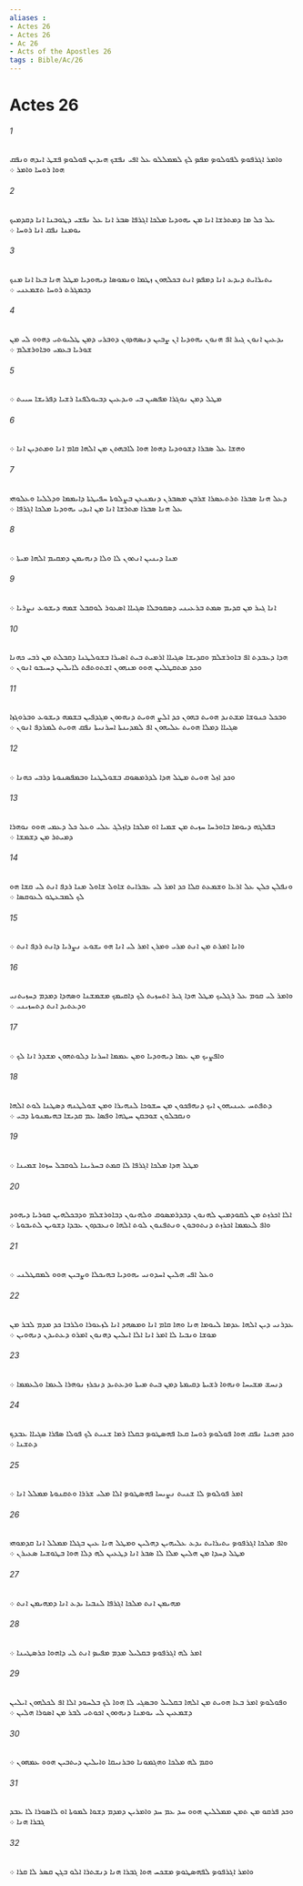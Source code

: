 ```yaml
---
aliases : 
- Actes 26
- Actes 26
- Ac 26
- Acts of the Apostles 26
tags : Bible/Ac/26
---
```


# Actes 26

###### 1
ܘܐܡܪ ܐܓܪܦܘܤ ܠܦܘܠܘܤ ܡܦܤ ܠܟ ܠܡܡܠܠܘ ܥܠ ܐܦܝ ܢܦܫܟ ܗܝܕܝܢ ܦܘܠܘܤ ܦܫܛ ܐܝܕܗ ܘܢܦܩ ܗܘܐ ܪܘܚܐ ܘܐܡܪ ܀
###### 2
ܥܠ ܟܠ ܡܐ ܕܡܬܪܫܐ ܐܢܐ ܡܢ ܝܗܘܕܝܐ ܡܠܟܐ ܐܓܪܦܐ ܤܒܪ ܐܢܐ ܥܠ ܢܦܫܝ ܕܛܘܒܢܐ ܐܢܐ ܕܩܕܡܝܟ ܝܘܡܢܐ ܢܦܩ ܐܢܐ ܪܘܚܐ ܀
###### 3
ܝܬܝܪܐܝܬ ܕܝܕܥ ܐܢܐ ܕܡܦܤ ܐܢܬ ܒܟܠܗܘܢ ܙܛܡܐ ܘܢܡܘܤܐ ܕܝܗܘܕܝܐ ܡܛܠ ܗܢܐ ܒܥܐ ܐܢܐ ܡܢܟ ܕܒܡܓܪܬ ܪܘܚܐ ܬܫܡܥܢܝ ܀
###### 4
ܝܕܥܝܢ ܐܢܘܢ ܓܝܪ ܐܦ ܗܢܘܢ ܝܗܘܕܝܐ ܐܢ ܨܒܝܢ ܕܢܤܗܕܘܢ ܕܘܒܪܝ ܕܡܢ ܛܠܝܘܬܝ ܕܗܘܘ ܠܝ ܡܢ ܫܘܪܝܐ ܒܥܡܝ ܘܒܐܘܪܫܠܡ ܀
###### 5
ܡܛܠ ܕܡܢ ܢܘܓܪܐ ܡܦܤܝܢ ܒܝ ܘܝܕܥܝܢ ܕܒܝܘܠܦܢܐ ܪܫܝܐ ܕܦܪܝܫܐ ܚܝܝܬ ܀
###### 6
ܘܗܫܐ ܥܠ ܤܒܪܐ ܕܫܘܘܕܝܐ ܕܗܘܐ ܗܘܐ ܠܐܒܗܬܢ ܡܢ ܐܠܗܐ ܩܐܡ ܐܢܐ ܘܡܬܕܝܢ ܐܢܐ ܀
###### 7
ܕܥܠ ܗܢܐ ܤܒܪܐ ܬܪܬܥܤܪܐ ܫܪܒܢ ܡܤܒܪܢ ܕܢܡܢܥܢ ܒܨܠܘܬܐ ܚܦܝܛܬܐ ܕܐܝܡܡܐ ܘܕܠܠܝܐ ܘܥܠܘܗܝ ܥܠ ܗܢܐ ܤܒܪܐ ܡܬܪܫܐ ܐܢܐ ܡܢ ܐܝܕܝ ܝܗܘܕܝܐ ܡܠܟܐ ܐܓܪܦܐ ܀
###### 8
ܡܢܐ ܕܝܢܝܢ ܐܢܬܘܢ ܠܐ ܘܠܐ ܕܢܗܝܡܢ ܕܡܩܝܡ ܐܠܗܐ ܡܝܬܐ ܀
###### 9
ܐܢܐ ܓܝܪ ܡܢ ܩܕܝܡ ܤܡܬ ܒܪܥܝܢܝ ܕܤܩܘܒܠܐ ܤܓܝܐܐ ܐܤܥܘܪ ܠܘܩܒܠ ܫܡܗ ܕܝܫܘܥ ܢܨܪܝܐ ܀
###### 10
ܗܕܐ ܕܥܒܕܬ ܐܦ ܒܐܘܪܫܠܡ ܘܩܕܝܫܐ ܤܓܝܐܐ ܐܪܡܝܬ ܒܝܬ ܐܤܝܪܐ ܒܫܘܠܛܢܐ ܕܩܒܠܬ ܡܢ ܪܒܝ ܟܗܢܐ ܘܟܕ ܡܬܩܛܠܝܢ ܗܘܘ ܡܢܗܘܢ ܐܫܬܘܬܦܬ ܠܐܝܠܝܢ ܕܚܝܒܘ ܐܢܘܢ ܀
###### 11
ܘܒܟܠ ܟܢܘܫܐ ܡܫܬܢܕ ܗܘܝܬ ܒܗܘܢ ܟܕ ܐܠܨ ܗܘܝܬ ܕܢܗܘܘܢ ܡܓܕܦܝܢ ܒܫܡܗ ܕܝܫܘܥ ܘܒܪܘܓܙܐ ܤܓܝܐܐ ܕܡܠܐ ܗܘܝܬ ܥܠܝܗܘܢ ܐܦ ܠܡܕܝܢܬܐ ܐܚܪܢܝܬܐ ܢܦܩ ܗܘܝܬ ܠܡܪܕܦ ܐܢܘܢ ܀
###### 12
ܘܟܕ ܐܙܠ ܗܘܝܬ ܡܛܠ ܗܕܐ ܠܕܪܡܤܘܩ ܒܫܘܠܛܢܐ ܘܒܡܦܤܢܘܬܐ ܕܪܒܝ ܟܗܢܐ ܀
###### 13
ܒܦܠܓܗ ܕܝܘܡܐ ܒܐܘܪܚܐ ܚܙܝܬ ܡܢ ܫܡܝܐ ܐܘ ܡܠܟܐ ܕܐܙܠܓ ܥܠܝ ܘܥܠ ܟܠ ܕܥܡܝ ܗܘܘ ܢܘܗܪܐ ܕܡܝܬܪ ܡܢ ܕܫܡܫܐ ܀
###### 14
ܘܢܦܠܢ ܟܠܢ ܥܠ ܐܪܥܐ ܘܫܡܥܬ ܩܠܐ ܟܕ ܐܡܪ ܠܝ ܥܒܪܐܝܬ ܫܐܘܠ ܫܐܘܠ ܡܢܐ ܪܕܦ ܐܢܬ ܠܝ ܩܫܐ ܗܘ ܠܟ ܠܡܒܥܛܘ ܠܥܘܩܤܐ ܀
###### 15
ܘܐܢܐ ܐܡܪܬ ܡܢ ܐܢܬ ܡܪܝ ܘܡܪܢ ܐܡܪ ܠܝ ܐܢܐ ܗܘ ܝܫܘܥ ܢܨܪܝܐ ܕܐܢܬ ܪܕܦ ܐܢܬ ܀
###### 16
ܘܐܡܪ ܠܝ ܩܘܡ ܥܠ ܪܓܠܝܟ ܡܛܠ ܗܕܐ ܓܝܪ ܐܬܚܙܝܬ ܠܟ ܕܐܩܝܡܟ ܡܫܡܫܢܐ ܘܤܗܕܐ ܕܡܕܡ ܕܚܙܝܬܢܝ ܘܕܥܬܝܕ ܐܢܬ ܕܬܚܙܝܢܝ ܀
###### 17
ܘܐܦܨܝܟ ܡܢ ܥܡܐ ܕܝܗܘܕܝܐ ܘܡܢ ܥܡܡܐ ܐܚܪܢܐ ܕܠܘܬܗܘܢ ܡܫܕܪ ܐܢܐ ܠܟ ܀
###### 18
ܕܬܦܬܚ ܥܝܢܝܗܘܢ ܐܝܟ ܕܢܗܦܟܘܢ ܡܢ ܚܫܘܟܐ ܠܢܗܝܪܐ ܘܡܢ ܫܘܠܛܢܗ ܕܤܛܢܐ ܠܘܬ ܐܠܗܐ ܘܢܩܒܠܘܢ ܫܘܒܩܢ ܚܛܗܐ ܘܦܤܐ ܥܡ ܩܕܝܫܐ ܒܗܝܡܢܘܬܐ ܕܒܝ ܀
###### 19
ܡܛܠ ܗܕܐ ܡܠܟܐ ܐܓܪܦܐ ܠܐ ܩܡܬ ܒܚܪܝܢܐ ܠܘܩܒܠ ܚܙܘܐ ܫܡܝܢܐ ܀
###### 20
ܐܠܐ ܐܟܪܙܬ ܡܢ ܠܩܘܕܡܝܢ ܠܗܢܘܢ ܕܒܕܪܡܤܘܩ ܘܠܗܢܘܢ ܕܒܐܘܪܫܠܡ ܘܕܒܟܠܗܝܢ ܩܘܪܝܐ ܕܝܗܘܕ ܘܐܦ ܠܥܡܡܐ ܐܟܪܙܬ ܕܢܬܘܒܘܢ ܘܢܬܦܢܘܢ ܠܘܬ ܐܠܗܐ ܘܢܥܒܕܘܢ ܥܒܕܐ ܕܫܘܝܢ ܠܬܝܒܘܬܐ ܀
###### 21
ܘܥܠ ܐܦܝ ܗܠܝܢ ܐܚܕܘܢܝ ܝܗܘܕܝܐ ܒܗܝܟܠܐ ܘܨܒܝܢ ܗܘܘ ܠܡܩܛܠܢܝ ܀
###### 22
ܥܕܪܢܝ ܕܝܢ ܐܠܗܐ ܥܕܡܐ ܠܝܘܡܐ ܗܢܐ ܘܗܐ ܩܐܡ ܐܢܐ ܘܡܤܗܕ ܐܢܐ ܠܙܥܘܪܐ ܘܠܪܒܐ ܟܕ ܡܕܡ ܠܒܪ ܡܢ ܡܘܫܐ ܘܢܒܝܐ ܠܐ ܐܡܪ ܐܢܐ ܐܠܐ ܐܝܠܝܢ ܕܗܢܘܢ ܐܡܪܘ ܕܥܬܝܕܢ ܕܢܗܘܝܢ ܀
###### 23
ܕܢܚܫ ܡܫܝܚܐ ܘܢܗܘܐ ܪܫܝܬܐ ܕܩܝܡܬܐ ܕܡܢ ܒܝܬ ܡܝܬܐ ܘܕܥܬܝܕ ܕܢܟܪܙ ܢܘܗܪܐ ܠܥܡܐ ܘܠܥܡܡܐ ܀
###### 24
ܘܟܕ ܗܟܢܐ ܢܦܩ ܗܘܐ ܦܘܠܘܤ ܪܘܚܐ ܩܥܐ ܦܗܤܛܘܤ ܒܩܠܐ ܪܡܐ ܫܢܝܬ ܠܟ ܦܘܠܐ ܤܦܪܐ ܤܓܝܐܐ ܥܒܕܟ ܕܬܫܢܐ ܀
###### 25
ܐܡܪ ܦܘܠܘܤ ܠܐ ܫܢܝܬ ܢܨܝܚܐ ܦܗܤܛܘܤ ܐܠܐ ܡܠܝ ܫܪܪܐ ܘܬܩܢܘܬܐ ܡܡܠܠ ܐܢܐ ܀
###### 26
ܘܐܦ ܡܠܟܐ ܐܓܪܦܘܤ ܝܬܝܪܐܝܬ ܝܕܥ ܥܠܝܗܝܢ ܕܗܠܝܢ ܘܡܛܠ ܗܢܐ ܥܝܢ ܒܓܠܐ ܡܡܠܠ ܐܢܐ ܩܕܡܘܗܝ ܡܛܠ ܕܚܕܐ ܡܢ ܗܠܝܢ ܡܠܐ ܠܐ ܤܒܪ ܐܢܐ ܕܛܥܝܢ ܠܗ ܕܠܐ ܗܘܐ ܒܛܘܫܝܐ ܤܥܝܪܢ ܀
###### 27
ܡܗܝܡܢ ܐܢܬ ܡܠܟܐ ܐܓܪܦܐ ܠܢܒܝܐ ܝܕܥ ܐܢܐ ܕܡܗܝܡܢ ܐܢܬ ܀
###### 28
ܐܡܪ ܠܗ ܐܓܪܦܘܤ ܒܩܠܝܠ ܡܕܡ ܡܦܝܤ ܐܢܬ ܠܝ ܕܐܗܘܐ ܟܪܤܛܝܢܐ ܀
###### 29
ܘܦܘܠܘܤ ܐܡܪ ܒܥܐ ܗܘܝܬ ܡܢ ܐܠܗܐ ܒܩܠܝܠ ܘܒܤܓܝ ܠܐ ܗܘܐ ܠܟ ܒܠܚܘܕ ܐܠܐ ܐܦ ܠܟܠܗܘܢ ܐܝܠܝܢ ܕܫܡܥܝܢ ܠܝ ܝܘܡܢܐ ܕܢܗܘܘܢ ܐܟܘܬܝ ܠܒܪ ܡܢ ܐܤܘܪܐ ܗܠܝܢ ܀
###### 30
ܘܩܡ ܠܗ ܡܠܟܐ ܘܗܓܡܘܢܐ ܘܒܪܢܝܩܐ ܘܐܝܠܝܢ ܕܝܬܒܝܢ ܗܘܘ ܥܡܗܘܢ ܀
###### 31
ܘܟܕ ܦܪܩܘ ܡܢ ܬܡܢ ܡܡܠܠܝܢ ܗܘܘ ܚܕ ܥܡ ܚܕ ܘܐܡܪܝܢ ܕܡܕܡ ܕܫܘܐ ܠܡܘܬܐ ܐܘ ܠܐܤܘܪܐ ܠܐ ܥܒܕ ܓܒܪܐ ܗܢܐ ܀
###### 32
ܘܐܡܪ ܐܓܪܦܘܤ ܠܦܗܤܛܘܤ ܡܫܟܚ ܗܘܐ ܓܒܪܐ ܗܢܐ ܕܢܫܬܪܐ ܐܠܘ ܒܓܢ ܩܤܪ ܠܐ ܩܪܐ ܀
